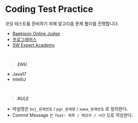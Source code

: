 # Coding Test Practice

코딩 테스트를 준비하기 위해 알고리즘 문제 풀이를 진행합니다.
- [Baekjoon Online Judge](https://www.acmicpc.net/)
- [프로그래머스](https://programmers.co.kr)
- [SW Expert Academy](https://swexpertacademy.com/main/main.do)

<br />

> _**ENV.**_
- Java17
- IntelliJ

<br />

> _**RULE**_

- 파일명은 `boj_문제번호` / `pgs_문제명` / `swea_문제번호` 로 정의한다.
- Commit Message 는 `feat: 제목 / 메모리 / 시간` 으로 작성한다.
